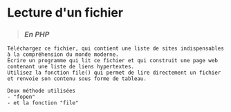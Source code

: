 # **Lecture d'un fichier**

> ### ***En PHP***
    Téléchargez ce fichier, qui contient une liste de sites indispensables à la compréhension du monde moderne.
    Écrire un programme qui lit ce fichier et qui construit une page web contenant une liste de liens hypertextes.
    Utilisez la fonction file() qui permet de lire directement un fichier et renvoie son contenu sous forme de tableau.
    
    Deux méthode utilisées
    - "fopen"
    - et la fonction "file"